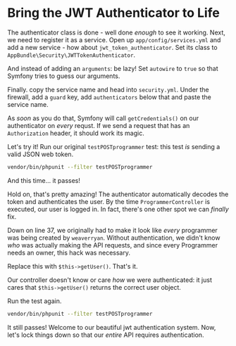 # Bring the JWT Authenticator to Life

The authenticator class is done - well done *enough* to see it working. Next, we
need to register it as a service. Open up `app/config/services.yml` and add a new
service - how about `jwt_token_authenticator`. Set its class to `AppBundle\Security\JWTTokenAuthenticator`. 

And instead of adding an `arguments`: be lazy! Set `autowire` to `true` so that
Symfony tries to guess our arguments.

Finally. copy the service name and head into `security.yml`. Under the firewall,
add a `guard` key, add `authenticators` below that and paste the service name.

As *soon* as you do that, Symfony will call `getCredentials()` on our authenticator
on *every* requst. If we send a request that has an `Authorization` header, it should
work its magic.

Let's try it! Run our original `testPOSTprogrammer` test: this test *is* sending
a valid JSON web token.

```bash
vendor/bin/phpunit --filter testPOSTprogrammer
```

And this time... it passes!

Hold on, that's pretty amazing! The authenticator automatically decodes the token
and authenticates the user. By the time `ProgrammerController` is executed, our user
is logged in. In fact, there's one other spot we can *finally* fix.

Down on line 37, we originally had to make it look like *every* programmer was being
created by `weaverryan`. Without authentication, we didn't know *who* was actually
making the API requests, and since every Programmer needs an owner, this hack was
necessary.

Replace this with `$this->getUser()`. That's it.

Our controller doesn't know or care *how* we were authenticated: it just cares that
`$this->getUser()` returns the correct user object.

Run the test again.

```bash
vendor/bin/phpunit --filter testPOSTprogrammer
```

It still passes! Welcome to our beautiful jwt authentication system. Now, let's lock
things down so that our *entire* API requires authentication.
